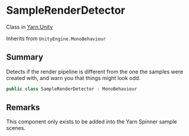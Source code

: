 # SampleRenderDetector

Class in [Yarn.Unity](./)

Inherits from `UnityEngine.MonoBehaviour`

## Summary

Detects if the render pipeline is different from the one the samples were created with, and warn you that things might look odd.

```csharp
public class SampleRenderDetector : MonoBehaviour
```

## Remarks

This component only exists to be added into the Yarn Spinner sample scenes.
